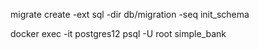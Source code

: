migrate create -ext sql -dir db/migration -seq init_schema


docker exec -it postgres12 psql -U root simple_bank